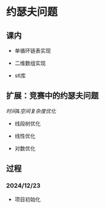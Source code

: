 # 约瑟夫问题

## 课内

- 单循环链表实现
  
- 二维数组实现
  
- stl库
  

## 扩展：竞赛中的约瑟夫问题

*时间&空间复杂度优化*

- 线段树优化
  
- 线性优化
  
- 对数优化
  

## 过程

### 2024/12/23

- 项目初始化